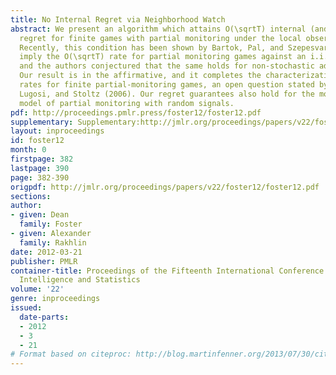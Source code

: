```yaml
---
title: No Internal Regret via Neighborhood Watch
abstract: We present an algorithm which attains O(\sqrtT) internal (and thus external)
  regret for finite games with partial monitoring under the local observability condition.
  Recently, this condition has been shown by Bartok, Pal, and Szepesvari (2011) to
  imply the O(\sqrtT) rate for partial monitoring games against an i.i.d. opponent,
  and the authors conjectured that the same holds for non-stochastic adversaries.
  Our result is in the affirmative, and it completes the characterization of possible
  rates for finite partial-monitoring games, an open question stated by Cesa-Bianchi,
  Lugosi, and Stoltz (2006). Our regret guarantees also hold for the more general
  model of partial monitoring with random signals.
pdf: http://proceedings.pmlr.press/foster12/foster12.pdf
supplementary: Supplementary:http://jmlr.org/proceedings/papers/v22/foster12/foster12Supple.pdf
layout: inproceedings
id: foster12
month: 0
firstpage: 382
lastpage: 390
page: 382-390
origpdf: http://jmlr.org/proceedings/papers/v22/foster12/foster12.pdf
sections: 
author:
- given: Dean
  family: Foster
- given: Alexander
  family: Rakhlin
date: 2012-03-21
publisher: PMLR
container-title: Proceedings of the Fifteenth International Conference on Artificial
  Intelligence and Statistics
volume: '22'
genre: inproceedings
issued:
  date-parts:
  - 2012
  - 3
  - 21
# Format based on citeproc: http://blog.martinfenner.org/2013/07/30/citeproc-yaml-for-bibliographies/
---
```

